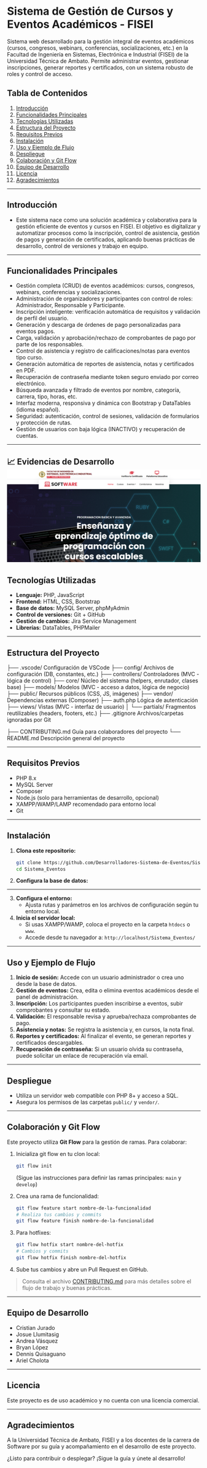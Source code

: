 # Sistema de Gestión de Cursos y Eventos Académicos - FISEI
Sistema web desarrollado para la gestión integral de eventos académicos (cursos, congresos, webinars, conferencias, socializaciones, etc.) en la Facultad de Ingeniería en Sistemas, Electrónica e Industrial (FISEI) de la Universidad Técnica de Ambato. Permite administrar eventos, gestionar inscripciones, generar reportes y certificados, con un sistema robusto de roles y control de acceso.
## Tabla de Contenidos
1. [Introducción](#introducción)
2. [Funcionalidades Principales](#funcionalidades-principales)
3. [Tecnologías Utilizadas](#tecnologías-utilizadas)
4. [Estructura del Proyecto](#estructura-del-proyecto)
5. [Requisitos Previos](#requisitos-previos)
6. [Instalación](#instalación)
7. [Uso y Ejemplo de Flujo](#uso-y-ejemplo-de-flujo)
8. [Despliegue](#despliegue)
9. [Colaboración y Git Flow](#colaboración-y-git-flow)
10. [Equipo de Desarrollo](#equipo-de-desarrollo)
11. [Licencia](#licencia)
12. [Agradecimientos](#agradecimientos)

---


## Introducción

- Este sistema nace como una solución académica y colaborativa para la gestión eficiente de eventos y cursos en FISEI. El objetivo es digitalizar y automatizar procesos como la inscripción, control de asistencia, gestión de pagos y generación de certificados, aplicando buenas prácticas de desarrollo, control de versiones y trabajo en equipo.

---

## Funcionalidades Principales

- Gestión completa (CRUD) de eventos académicos: cursos, congresos, webinars, conferencias y socializaciones.
- Administración de organizadores y participantes con control de roles: Administrador, Responsable y Participante.
- Inscripción inteligente: verificación automática de requisitos y validación de perfil del usuario.
- Generación y descarga de órdenes de pago personalizadas para eventos pagos.
- Carga, validación y aprobación/rechazo de comprobantes de pago por parte de los responsables.
- Control de asistencia y registro de calificaciones/notas para eventos tipo curso.
- Generación automática de reportes de asistencia, notas y certificados en PDF.
- Recuperación de contraseña mediante token seguro enviado por correo electrónico.
- Búsqueda avanzada y filtrado de eventos por nombre, categoría, carrera, tipo, horas, etc.
- Interfaz moderna, responsiva y dinámica con Bootstrap y DataTables (idioma español).
- Seguridad: autenticación, control de sesiones, validación de formularios y protección de rutas.
- Gestión de usuarios con baja lógica (INACTIVO) y recuperación de cuentas.
---

📈 Evidencias de Desarrollo
![Vista principal del sistema](./public/img/Evidencia.png)
---

## Tecnologías Utilizadas
- **Lenguaje:** PHP, JavaScript
- **Frontend:** HTML, CSS, Bootstrap
- **Base de datos:** MySQL Server, phpMyAdmin
- **Control de versiones:** Git + GitHub
- **Gestión de cambios:** Jira Service Management
- **Librerías:** DataTables, PHPMailer

---

## Estructura del Proyecto


├── .vscode/                  Configuración de VSCode
├── config/                   Archivos de configuración (DB, constantes, etc.)
├── controllers/              Controladores (MVC - lógica de control)
├── core/                     Núcleo del sistema (helpers, enrutador, clases base)
├── models/                   Modelos (MVC - acceso a datos, lógica de negocio)
├── public/                   Recursos públicos (CSS, JS, imágenes)
    ├── vendor/                   Dependencias externas (Composer)
        ├── auth.php                  Lógica de autenticación
├── views/                    Vistas (MVC - interfaz de usuario)
│   └── partials/             Fragmentos reutilizables (headers, footers, etc.)
├── .gitignore                Archivos/carpetas ignoradas por Git

├── CONTRIBUTING.md           Guía para colaboradores del proyecto
└── README.md                 Descripción general del proyecto

---

## Requisitos Previos
- PHP 8.x
- MySQL Server
- Composer
- Node.js (solo para herramientas de desarrollo, opcional)
- XAMPP/WAMP/LAMP recomendado para entorno local
- Git


---

## Instalación

1. **Clona este repositorio:**
   ```bash
   git clone https://github.com/Desarrolladores-Sistema-de-Eventos/Sistema_Eventos.git
   cd Sistema_Eventos
   ```

2. **Configura la base de datos:**
 ---

3. **Configura el entorno:**
   - Ajusta rutas y parámetros en los archivos de configuración según tu entorno local.
4. **Inicia el servidor local:**
   - Si usas XAMPP/WAMP, coloca el proyecto en la carpeta `htdocs` o `www`.
   - Accede desde tu navegador a: `http://localhost/Sistema_Eventos/`

---

## Uso y Ejemplo de Flujo

1. **Inicio de sesión:** Accede con un usuario administrador o crea uno desde la base de datos.
2. **Gestión de eventos:** Crea, edita o elimina eventos académicos desde el panel de administración.
3. **Inscripción:** Los participantes pueden inscribirse a eventos, subir comprobantes y consultar su estado.
4. **Validación:** El responsable revisa y aprueba/rechaza comprobantes de pago.
5. **Asistencia y notas:** Se registra la asistencia y, en cursos, la nota final.
6. **Reportes y certificados:** Al finalizar el evento, se generan reportes y certificados descargables.
7. **Recuperación de contraseña:** Si un usuario olvida su contraseña, puede solicitar un enlace de recuperación vía email.



---

## Despliegue

- Utiliza un servidor web compatible con PHP 8+ y acceso a SQL.
- Asegura los permisos de las carpetas `public/` y `vendor/`.

---

## Colaboración y Git Flow

Este proyecto utiliza **Git Flow** para la gestión de ramas. Para colaborar:

1. Inicializa git flow en tu clon local:
   ```bash
   git flow init
   ```
   (Sigue las instrucciones para definir las ramas principales: `main` y `develop`)

2. Crea una rama de funcionalidad:
   ```bash
   git flow feature start nombre-de-la-funcionalidad
   # Realiza tus cambios y commits
   git flow feature finish nombre-de-la-funcionalidad
   ```

3. Para hotfixes:
   ```bash
   git flow hotfix start nombre-del-hotfix
   # Cambios y commits
   git flow hotfix finish nombre-del-hotfix
   ```

4. Sube tus cambios y abre un Pull Request en GitHub.

> Consulta el archivo [CONTRIBUTING.md](CONTRIBUTING.md) para más detalles sobre el flujo de trabajo y buenas prácticas.

---

## Equipo de Desarrollo

- Cristian Jurado
- Josue Llumitasig
- Andrea Vásquez
- Bryan López
- Dennis Quisaguano
- Ariel Cholota

---

## Licencia
Este proyecto es de uso académico y no cuenta con una licencia comercial.

---

## Agradecimientos
A la Universidad Técnica de Ambato, FISEI y a los docentes de la carrera de Software por su guía y acompañamiento en el desarrollo de este proyecto.

¿Listo para contribuir o desplegar? ¡Sigue la guía y únete al desarrollo!
